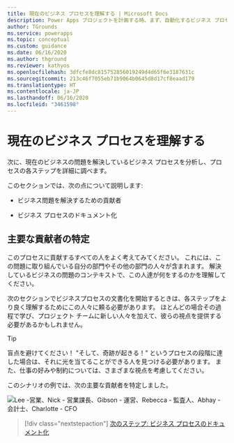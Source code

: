 ```yaml
---
title: 現在のビジネス プロセスを理解する | Microsoft Docs
description: Power Apps プロジェクトを計画する時、まず、自動化するビジネス プロセスが今日どのように機能するかを理解する必要があります。
author: TGrounds
ms.service: powerapps
ms.topic: conceptual
ms.custom: guidance
ms.date: 06/16/2020
ms.author: thground
ms.reviewer: kathyos
ms.openlocfilehash: 3dfcfe8dc815752856019249d4d65f6e3187631c
ms.sourcegitcommit: 213c46f7055eb71b9064b0645d8d17cf8eaad179
ms.translationtype: HT
ms.contentlocale: ja-JP
ms.lasthandoff: 06/16/2020
ms.locfileid: "3461598"
---
```

# <a name="understanding-the-current-business-process"></a>現在のビジネス プロセスを理解する

次に、現在のビジネスの問題を解決しているビジネス プロセスを分析し、プロセスの各ステップを詳細に調べます。

このセクションでは、次の点について説明します:

- ビジネス問題を解決するための貢献者

- ビジネス プロセスのドキュメント化

## <a name="identifying-key-contributors"></a>主要な貢献者の特定

このプロセスに貢献するすべての人をよく考えてみてください。 これには、この問題に取り組んでいる自分の部門やその他の部門の人々が含まれます。 解決しているビジネスの問題のコンテキストで、この人達が何をするのかを理解してください。

次のセクションでビジネスプロセスの文書化を開始するときは、各ステップをより良く理解するためにこの人々に頼る必要があります。 ほとんどの場合その過程で学び、プロジェクト チームに新しい人々を加えて、彼らの視点を提供する必要があるかもしれません。

> [!TIP]
> 盲点を避けてください！ "そして、奇跡が起きる！" というプロセスの段階に達した場合は、それに光を当てることができる人を見つける必要があります。
また、仕事の好みや制約については、さまざまな視点を考慮してください。

このシナリオの例では、次の主要な貢献者を特定しました。

![Lee -営業、Nick - 営業課長、Gibson - 運営、Rebecca - 監査人、Abhay - 会計士、Charlotte - CFO](media/contributors.png "Lee -営業、Nick - 営業課長、Gibson - 運営、Rebecca - 監査人、Abhay - 会計士、Charlotte - CFO")

> [!div class="nextstepaction"]
> [次のステップ: ビジネス プロセスのドキュメント化](what-is-task.md)
